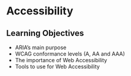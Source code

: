 # Accessibility

## Learning Objectives

- ARIA’s main purpose
- WCAG conformance levels (A, AA and AAA)
- The importance of Web Accessibility
- Tools to use for Web Accessibility